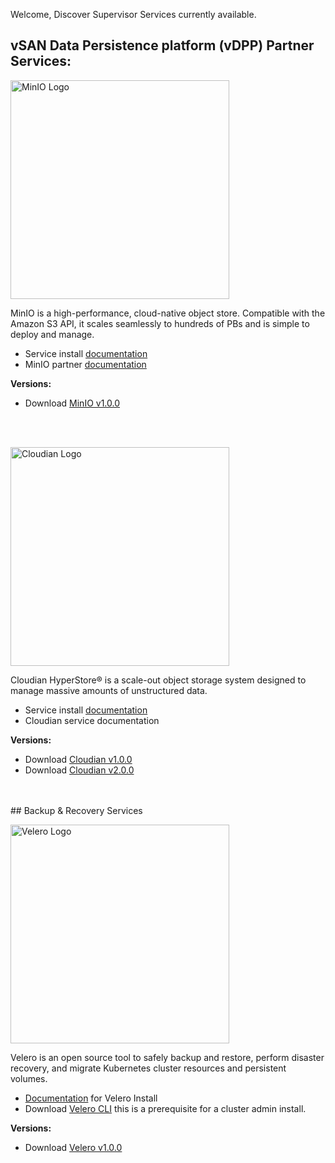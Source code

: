 Welcome, Discover Supervisor Services currently available.
  
    
## vSAN Data Persistence platform (vDPP) Partner Services: 
  
    
<p align="left">
  <img src="https://github.com/vsphere-tmm/Supervisor-Services/blob/main/minio%20logo.svg" width="350" title="MinIO Logo">
</p>
MinIO is a high-performance, cloud-native object store. Compatible with the Amazon S3 API, it scales seamlessly to hundreds of PBs and is simple to deploy and manage.

- Service install [documentation](https://docs.vmware.com/en/VMware-vSphere/7.0/vmware-vsphere-with-tanzu/GUID-F68B264E-76A3-4A6D-A3B0-17153DDF7A18.html)
- MinIO partner [documentation](https://docs.min.io/minio/vsphere/core-concepts/core-concepts.html) 

**Versions:**
 - Download [MinIO v1.0.0](https://vmwaresaas.jfrog.io/artifactory/vDPP-Partner-YAML/MinIO/MinIO/SupervisorService/1.0.0/minio-supervisorservice-1.0.0.yaml)
  </br>
  </br>
  
<p align="left">
  <img src="https://github.com/vsphere-tmm/Supervisor-Services/blob/main/cloudian-logo.png" width="350" title="Cloudian Logo">
</p>
Cloudian HyperStore® is a scale-out object storage system designed to manage massive amounts of unstructured data.

- Service install [documentation](https://docs.vmware.com/en/VMware-vSphere/7.0/vmware-vsphere-with-tanzu/GUID-F68B264E-76A3-4A6D-A3B0-17153DDF7A18.html) 
- Cloudian service documentation  

**Versions:**
  - Download [Cloudian v1.0.0](https://vmwaresaas.jfrog.io/artifactory/vDPP-Partner-YAML/Cloudian/Hyperstore/SupervisorService/1.0.0/hyperstore-supervisorservice-1.0.0.yaml)
  - Download [Cloudian v2.0.0](https://vmwaresaas.jfrog.io/artifactory/vDPP-Partner-YAML/Cloudian/Hyperstore/SupervisorService/2.0.0/hyperstore-supervisorservice-2.0.0.yaml)
</br>
</br>
## Backup & Recovery Services

<p align="left">
  <img src="https://github.com/vsphere-tmm/Supervisor-Services/blob/main/Velero.svg" width="350" title="Velero Logo">
</p>
Velero is an open source tool to safely backup and restore, perform disaster recovery, and migrate Kubernetes cluster resources and persistent volumes.

- [Documentation](https://github.com/vmware-tanzu/velero-plugin-for-vsphere/blob/main/docs/supervisor.md) for Velero Install
- Download [Velero CLI](https://github.com/vmware-tanzu/velero-plugin-for-vsphere/releases/download/v1.1.0/velero-vsphere-1.1.0-linux-amd64.tar.gz) this is a prerequisite for a cluster admin install. 

**Versions:**
- Download [Velero v1.0.0](https://vmwaresaas.jfrog.io/ui/repos/tree/General/vDPP-Partner-YAML)


